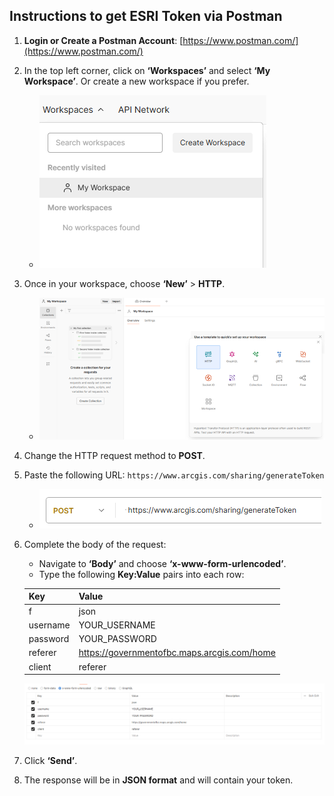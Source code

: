 ## Instructions to get ESRI Token via Postman

1. **Login or Create a Postman Account**: [https://www.postman.com/](https://www.postman.com/)
2. In the top left corner, click on **‘Workspaces’** and select **‘My Workspace’**. Or create a new workspace if you prefer.
    - ![Navigate to Postman Workspace](./images/postman_workspace.png)
3. Once in your workspace, choose **‘New’** > **HTTP**.
    - ![Choose HTTP request](./images/postman_http.png)
4. Change the HTTP request method to **POST**.
5. Paste the following URL: `https://www.arcgis.com/sharing/generateToken`
    - ![Set up POST request](./images/postman_post.png)
6. Complete the body of the request:
   - Navigate to **‘Body’** and choose **‘x-www-form-urlencoded’**.
   - Type the following **Key:Value** pairs into each row:

   | Key        | Value             |
   |------------|-------------------|
   | f          | json              |
   | username   | YOUR_USERNAME     |
   | password   | YOUR_PASSWORD     |
   | referer    | https://governmentofbc.maps.arcgis.com/home |
   | client     | referer           |

    ![Request parameters](./images/postman_params.png)

7. Click **‘Send’**.
8. The response will be in **JSON format** and will contain your token.
